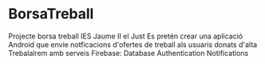 # BorsaTreball
Projecte borsa treball IES Jaume II el Just
Es pretén crear una aplicació Android que envie notficacions d'ofertes de treball als usuaris donats d'alta
Trebalalrem amb serveis Firebase:
  Database
  Authentication
  Notifications
  
